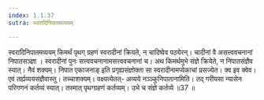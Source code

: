 ```yaml
---
index: 1.1.37
sutra: स्वरादिनिपातमव्ययम्

---
```

 स्वरादिनिपातमव्ययम् किमर्थं पृथग् ग्रहणं स्वरादीनां क्रियते, न चादिष्वेव पठ्येरन्। चादीनां वै असत्त्ववचनानां निपातसञ्ज्ञा । स्वरादीनां पुनः सत्त्ववचनानामसत्त्ववचनानां च। अथ किमर्थमुभे संज्ञे क्रियेते, न निपातसंज्ञैव स्यात्। नैवं शक्यम्। निपात एकाजनाङ् इति प्रगृह्यसंज्ञोक्ता सा स्वरादीनामप्येकाचां प्रसज्येत। क्व इव क्वेव। एवं तर्ह्यव्ययसंज्ञैवास्तु। तच्चाशक्यम्। वक्ष्यत्येतत्- अव्यये नञ्ञ्कुनिपातानामिति। तद् गरीयसा न्यासेन परिगणनं कर्तव्यं स्यात्। तस्मात् पृथग्ग्रहणं कर्तव्यम्। उभे च संज्ञे कर्तव्ये ॥37 ॥ 